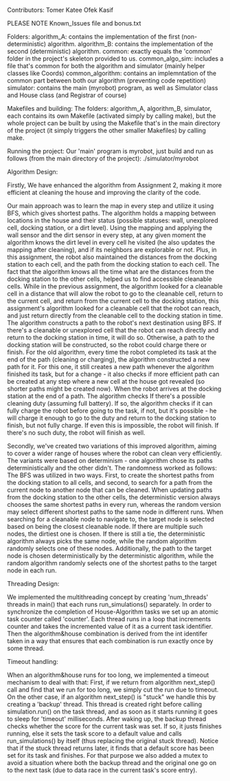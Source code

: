 Contributors:
Tomer Katee
Ofek Kasif

PLEASE NOTE Known_Issues file and bonus.txt

Folders:
    algorithm_A:
        contains the implementation of the first (non-deterministic) algorithm.
    algorithm_B:
        contains the implementation of the second (deterministic) algorithm.
    common:
        exactly equals the 'common' folder in the project's skeleton provided to us.
    common_algo_sim:
        includes a file that's common for both the algorithm and simulator (mainly helper classes like Coords)
    common_algorithm:
        contains an implemntation of the common part between both our algorithm (preventing code repetition)
    simulator:
        contains the main (myrobot) program, as well as Simulator class and House class (and Registrar of course)

Makefiles and building:
    The folders: algorithm_A, algorithm_B, simulator, each contains its own Makefile (activated simply by calling make), but the whole project can be built by using the Makefile that's in the main directory of the project (it simply triggers the other smaller Makefiles) by calling make.

Running the project:
    Our 'main' program is myrobot, just build and run as follows (from the main directory of the project):
    ./simulator/myrobot <params>

 
Algorithm Design:

Firstly, We have enhanced the algorithm from Assignment 2, making it more efficient at cleaning the house and improving the clarity of the code.

Our main approach was to learn the map in every step and utilize it using BFS, which gives shortest paths.
The algorithm holds a mapping between locations in the house and their status (possible statuses: wall, unexplored cell, docking station, or a dirt level).
Using the mapping and applying the wall sensor and the dirt sensor in every step, at any given moment the algorithm knows the dirt level in every cell he visited (he also updates the mapping after cleaning), and if its neighbors are explorable or not. Plus, in this assignment, the robot also maintained the distances from the docking station to each cell, and the path from the docking station to each cell. The fact that the algorithm knows all the time what are the distances from the docking station to the other cells, helped us to find accessible cleanable cells. While in the previous assignment, the algorithm looked for a cleanable cell in a distance that will alow the robot to go to the cleanable cell, return to the current cell, and return from the current cell to the docking station, this assignment's algorithm looked for a cleanable cell that the robot can reach, and just return directly from the cleanable cell to the docking station in time.
The algorithm constructs a path to the robot's next destination using BFS. If there's a cleanable or unexplored cell that the robot can reach directly and return to the docking station in time, it will do so. Otherwise, a path to the docking station will be constructed, so the robot could charge there or finish.
For the old algorithm, every time the robot completed its task at the end of the path (cleaning or charging), the algorithm constructed a new path for it. For this one, it still creates a new path whenever the algorithm finished its task, but for a change - it also checks if more efficient path can be created at any step where a new cell at the house got revealed (so shorter paths might be created now).
When the robot arrives at the docking station at the end of a path. The algorithm checks If there's a possible cleaning duty (assuming full battery). 
If so, the algorithm checks if it can fully charge the robot before going to the task, if not, but it's possible - he will charge it enough to go to the duty and return to the docking station to finish, but not fully charge. If even this is impossible, the robot will finish.
If there's no such duty, the robot will finish as well. 

Secondly, we've created two variations of this improved algorithm, aiming to cover a wider range of houses where the robot can clean very efficiently.
The variants were based on determinism - one algorithm chose its paths deterministically and the other didn't. 
The randomness worked as follows: The BFS was utilized in two ways. First, to create the shortest paths from the docking station to all cells, and second, to search for a path from the current node to another node that can be cleaned.
When updating paths from the docking station to the other cells, the deterministic version always chooses the same shortest paths in every run, whereas the random version may select different shortest paths to the same node in different runs.
When searching for a cleanable node to navigate to, the target node is selected based on being the closest cleanable node. If there are multiple such nodes, the dirtiest one is chosen. If there is still a tie, the deterministic algorithm always picks the same node, while the random algorithm randomly selects one of these nodes.
Additionally, the path to the target node is chosen deterministically by the deterministic algorithm, while the random algorithm randomly selects one of the shortest paths to the target node in each run.


Threading Design:

We implemented the multithreading concept by creating 'num_threads' threads in main() that each runs run_simulations() separately.
In order to synchronize the completion of House-Algorithm tasks we set up an atomic task counter called 'counter'.
Each thread runs in a loop that increments counter and takes the incremented value of it as a current task identifier.
Then the algorithm&house combination is derived from the int identifer taken in a way that ensures that each combination is run exactly once by some thread.


Timeout handling:

When an algorithm&house runs for too long, we implemented a timeout mechanism to deal with that:
First, if we return from algorithm next_step() call and find that we run for too long, we simply cut the run due to timeout.
On the other case, if an algorithm next_step() is "stuck" we handle this by creating a 'backup' thread. This thread is created right before calling simulation.run() on the task thread, and as soon as it starts running it goes to sleep for 'timeout' milliseconds. After waking up, the backup thread checks whether the score for the current task was set. If so, it justs finishes running, else it sets the task score to a default value and calls run_simulations() by itself (thus replacing the original stuck thread). Notice that if the stuck thread returns later, it finds that a default score has been set for its task and finishes.
For that purpose we also added a mutex to avoid a situation where both the backup thread and the original one go on to the next task (due to data race in the current task's score entry).

